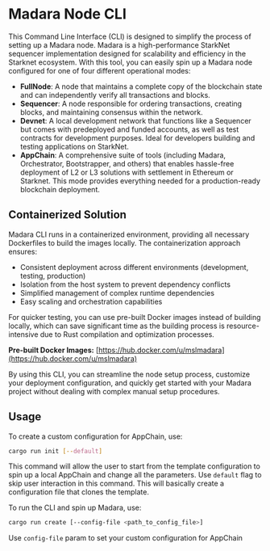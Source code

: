 # Madara Node CLI

This Command Line Interface (CLI) is designed to simplify the process of setting up a Madara node. Madara is a high-performance StarkNet sequencer implementation designed for scalability and efficiency in the Starknet ecosystem. With this tool, you can easily spin up a Madara node configured for one of four different operational modes:

* **FullNode**: A node that maintains a complete copy of the blockchain state and can independently verify all transactions and blocks.
* **Sequencer**: A node responsible for ordering transactions, creating blocks, and maintaining consensus within the network.
* **Devnet**: A local development network that functions like a Sequencer but comes with predeployed and funded accounts, as well as test contracts for development purposes. Ideal for developers building and testing applications on StarkNet.
* **AppChain**: A comprehensive suite of tools (including Madara, Orchestrator, Bootstrapper, and others) that enables hassle-free deployment of L2 or L3 solutions with settlement in Ethereum or Starknet. This mode provides everything needed for a production-ready blockchain deployment.

## Containerized Solution

Madara CLI runs in a containerized environment, providing all necessary Dockerfiles to build the images locally. The containerization approach ensures:

- Consistent deployment across different environments (development, testing, production)
- Isolation from the host system to prevent dependency conflicts
- Simplified management of complex runtime dependencies
- Easy scaling and orchestration capabilities

For quicker testing, you can use pre-built Docker images instead of building locally, which can save significant time as the building process is resource-intensive due to Rust compilation and optimization processes.

**Pre-built Docker Images:** [https://hub.docker.com/u/mslmadara](https://hub.docker.com/u/mslmadara)

By using this CLI, you can streamline the node setup process, customize your deployment configuration, and quickly get started with your Madara project without dealing with complex manual setup procedures.

## Usage
To create a custom configuration for AppChain, use:
  ```bash
  cargo run init [--default]
  ```
This command will allow the user to start from the template configuration to spin up a local AppChain and change all the parameters.
Use `default` flag to skip user interaction in this command. This will basically create a configuration file that clones the template.

To run the CLI and spin up Madara, use:
  ```bash
  cargo run create [--config-file <path_to_config_file>]
  ```

Use `config-file` param to set your custom configuration for AppChain

